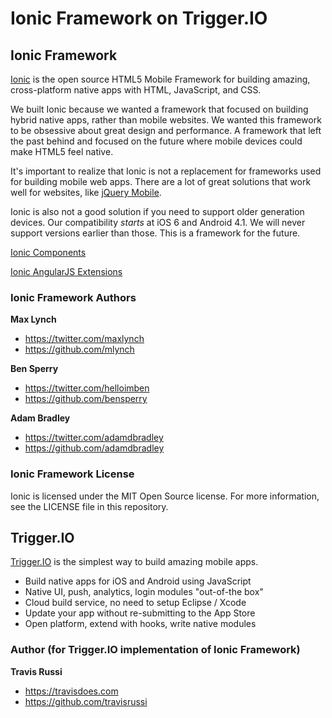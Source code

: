 Ionic Framework on Trigger.IO
===============


## Ionic Framework

[Ionic](https://github.com/driftyco/ionic) is the open source HTML5 Mobile Framework for building amazing, cross-platform native apps with HTML, JavaScript, and CSS.

We built Ionic because we wanted a framework that focused on building hybrid native apps, rather than mobile websites. We wanted this framework to be obsessive about great design and performance. A framework that left the past behind and focused on the future where mobile devices could make HTML5 feel native.

It's important to realize that Ionic is not a replacement for frameworks used for building mobile web apps. There are a lot
of great solutions that work well for websites, like [jQuery Mobile](http://jquerymobile.com/).

Ionic is also not a good solution if you need to support older generation devices. Our compatibility *starts* at iOS 6 and Android 4.1. We will never support versions earlier than those. This is a framework for the future.

[Ionic Components](http://ionicframework.com/docs/components/)

[Ionic AngularJS Extensions](http://ionicframework.com/docs/angularjs/)

### Ionic Framework Authors

**Max Lynch**

+ <https://twitter.com/maxlynch>
+ <https://github.com/mlynch>

**Ben Sperry**

+ <https://twitter.com/helloimben>
+ <https://github.com/bensperry>

**Adam Bradley**

+ <https://twitter.com/adamdbradley>
+ <https://github.com/adamdbradley>

### Ionic Framework License

Ionic is licensed under the MIT Open Source license. For more information, see the LICENSE file in this repository.

## Trigger.IO

[Trigger.IO](http://www.trigger.io) is the simplest way to build amazing mobile apps.
 
 * Build native apps for iOS and Android using JavaScript
 * Native UI, push, analytics, login modules "out-of-the box"
 * Cloud build service, no need to setup Eclipse / Xcode
 * Update your app without re-submitting to the App Store
 * Open platform, extend with hooks, write native modules

 

### Author (for Trigger.IO implementation of Ionic Framework)

**Travis Russi**

+ <https://travisdoes.com>
+ <https://github.com/travisrussi>


